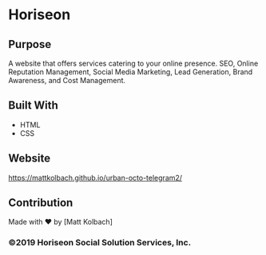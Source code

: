 # Horiseon

## Purpose
A website that offers services catering to your online presence.
SEO, Online Reputation Management, Social Media Marketing, Lead Generation, Brand Awareness, and Cost Management.

## Built With
* HTML
* CSS

## Website
https://mattkolbach.github.io/urban-octo-telegram2/

## Contribution
Made with ❤️ by [Matt Kolbach]

### ©️2019 Horiseon Social Solution Services, Inc.
